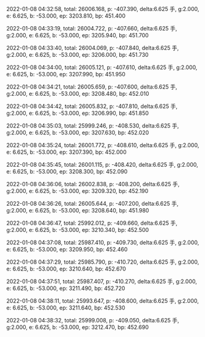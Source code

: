 2022-01-08 04:32:58, total: 26006.168, p: -407.390, delta:6.625 手, g:2.000, e: 6.625, b: -53.000, ep: 3203.810, bp: 451.400

2022-01-08 04:33:19, total: 26004.722, p: -407.660, delta:6.625 手, g:2.000, e: 6.625, b: -53.000, ep: 3205.940, bp: 451.700

2022-01-08 04:33:40, total: 26004.069, p: -407.840, delta:6.625 手, g:2.000, e: 6.625, b: -53.000, ep: 3206.000, bp: 451.730

2022-01-08 04:34:00, total: 26005.121, p: -407.610, delta:6.625 手, g:2.000, e: 6.625, b: -53.000, ep: 3207.990, bp: 451.950

2022-01-08 04:34:21, total: 26005.659, p: -407.600, delta:6.625 手, g:2.000, e: 6.625, b: -53.000, ep: 3208.480, bp: 452.010

2022-01-08 04:34:42, total: 26005.832, p: -407.810, delta:6.625 手, g:2.000, e: 6.625, b: -53.000, ep: 3206.990, bp: 451.850

2022-01-08 04:35:03, total: 25999.246, p: -408.530, delta:6.625 手, g:2.000, e: 6.625, b: -53.000, ep: 3207.630, bp: 452.020

2022-01-08 04:35:24, total: 26001.772, p: -408.610, delta:6.625 手, g:2.000, e: 6.625, b: -53.000, ep: 3207.390, bp: 452.000

2022-01-08 04:35:45, total: 26001.115, p: -408.420, delta:6.625 手, g:2.000, e: 6.625, b: -53.000, ep: 3208.300, bp: 452.090

2022-01-08 04:36:06, total: 26002.838, p: -408.200, delta:6.625 手, g:2.000, e: 6.625, b: -53.000, ep: 3209.320, bp: 452.190

2022-01-08 04:36:26, total: 26005.644, p: -407.200, delta:6.625 手, g:2.000, e: 6.625, b: -53.000, ep: 3208.640, bp: 451.980

2022-01-08 04:36:47, total: 25992.012, p: -409.660, delta:6.625 手, g:2.000, e: 6.625, b: -53.000, ep: 3210.340, bp: 452.500

2022-01-08 04:37:08, total: 25987.410, p: -409.730, delta:6.625 手, g:2.000, e: 6.625, b: -53.000, ep: 3209.950, bp: 452.460

2022-01-08 04:37:29, total: 25985.790, p: -410.720, delta:6.625 手, g:2.000, e: 6.625, b: -53.000, ep: 3210.640, bp: 452.670

2022-01-08 04:37:51, total: 25987.407, p: -410.270, delta:6.625 手, g:2.000, e: 6.625, b: -53.000, ep: 3211.490, bp: 452.720

2022-01-08 04:38:11, total: 25993.647, p: -408.600, delta:6.625 手, g:2.000, e: 6.625, b: -53.000, ep: 3211.640, bp: 452.530

2022-01-08 04:38:32, total: 25999.008, p: -409.050, delta:6.625 手, g:2.000, e: 6.625, b: -53.000, ep: 3212.470, bp: 452.690